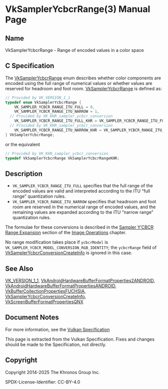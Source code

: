 # VkSamplerYcbcrRange(3) Manual Page

## Name

VkSamplerYcbcrRange - Range of encoded values in a color space



## [](#_c_specification)C Specification

The [VkSamplerYcbcrRange](https://registry.khronos.org/vulkan/specs/latest/man/html/VkSamplerYcbcrRange.html) enum describes whether color components are encoded using the full range of numerical values or whether values are reserved for headroom and foot room. [VkSamplerYcbcrRange](https://registry.khronos.org/vulkan/specs/latest/man/html/VkSamplerYcbcrRange.html) is defined as:

```c++
// Provided by VK_VERSION_1_1
typedef enum VkSamplerYcbcrRange {
    VK_SAMPLER_YCBCR_RANGE_ITU_FULL = 0,
    VK_SAMPLER_YCBCR_RANGE_ITU_NARROW = 1,
  // Provided by VK_KHR_sampler_ycbcr_conversion
    VK_SAMPLER_YCBCR_RANGE_ITU_FULL_KHR = VK_SAMPLER_YCBCR_RANGE_ITU_FULL,
  // Provided by VK_KHR_sampler_ycbcr_conversion
    VK_SAMPLER_YCBCR_RANGE_ITU_NARROW_KHR = VK_SAMPLER_YCBCR_RANGE_ITU_NARROW,
} VkSamplerYcbcrRange;
```

or the equivalent

```c++
// Provided by VK_KHR_sampler_ycbcr_conversion
typedef VkSamplerYcbcrRange VkSamplerYcbcrRangeKHR;
```

## [](#_description)Description

- `VK_SAMPLER_YCBCR_RANGE_ITU_FULL` specifies that the full range of the encoded values are valid and interpreted according to the ITU “full range” quantization rules.
- `VK_SAMPLER_YCBCR_RANGE_ITU_NARROW` specifies that headroom and foot room are reserved in the numerical range of encoded values, and the remaining values are expanded according to the ITU “narrow range” quantization rules.

The formulae for these conversions is described in the [Sampler Y′CBCR Range Expansion](https://registry.khronos.org/vulkan/specs/latest/html/vkspec.html#textures-sampler-YCbCr-conversion-rangeexpand) section of the [Image Operations](https://registry.khronos.org/vulkan/specs/latest/html/vkspec.html#textures) chapter.

No range modification takes place if `ycbcrModel` is `VK_SAMPLER_YCBCR_MODEL_CONVERSION_RGB_IDENTITY`; the `ycbcrRange` field of [VkSamplerYcbcrConversionCreateInfo](https://registry.khronos.org/vulkan/specs/latest/man/html/VkSamplerYcbcrConversionCreateInfo.html) is ignored in this case.

## [](#_see_also)See Also

[VK\_VERSION\_1\_1](https://registry.khronos.org/vulkan/specs/latest/man/html/VK_VERSION_1_1.html), [VkAndroidHardwareBufferFormatProperties2ANDROID](https://registry.khronos.org/vulkan/specs/latest/man/html/VkAndroidHardwareBufferFormatProperties2ANDROID.html), [VkAndroidHardwareBufferFormatPropertiesANDROID](https://registry.khronos.org/vulkan/specs/latest/man/html/VkAndroidHardwareBufferFormatPropertiesANDROID.html), [VkBufferCollectionPropertiesFUCHSIA](https://registry.khronos.org/vulkan/specs/latest/man/html/VkBufferCollectionPropertiesFUCHSIA.html), [VkSamplerYcbcrConversionCreateInfo](https://registry.khronos.org/vulkan/specs/latest/man/html/VkSamplerYcbcrConversionCreateInfo.html), [VkScreenBufferFormatPropertiesQNX](https://registry.khronos.org/vulkan/specs/latest/man/html/VkScreenBufferFormatPropertiesQNX.html)

## [](#_document_notes)Document Notes

For more information, see the [Vulkan Specification](https://registry.khronos.org/vulkan/specs/latest/html/vkspec.html#VkSamplerYcbcrRange)

This page is extracted from the Vulkan Specification. Fixes and changes should be made to the Specification, not directly.

## [](#_copyright)Copyright

Copyright 2014-2025 The Khronos Group Inc.

SPDX-License-Identifier: CC-BY-4.0
